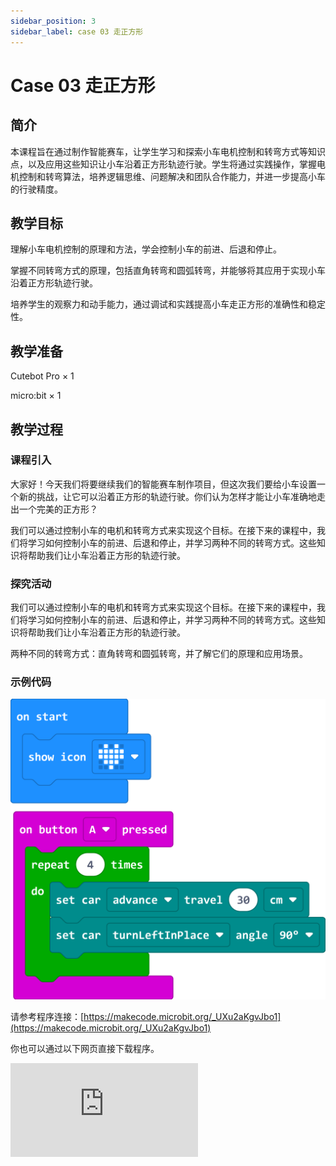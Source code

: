 ```yaml
---
sidebar_position: 3
sidebar_label: case 03 走正方形
---
```


# Case 03 走正方形

## 简介

本课程旨在通过制作智能赛车，让学生学习和探索小车电机控制和转弯方式等知识点，以及应用这些知识让小车沿着正方形轨迹行驶。学生将通过实践操作，掌握电机控制和转弯算法，培养逻辑思维、问题解决和团队合作能力，并进一步提高小车的行驶精度。

[](./images/cutebot-pro-case-03-01.png)

## 教学目标

理解小车电机控制的原理和方法，学会控制小车的前进、后退和停止。

掌握不同转弯方式的原理，包括直角转弯和圆弧转弯，并能够将其应用于实现小车沿着正方形轨迹行驶。

培养学生的观察力和动手能力，通过调试和实践提高小车走正方形的准确性和稳定性。

## 教学准备

Cutebot Pro × 1

micro:bit × 1

## 教学过程

### 课程引入

大家好！今天我们将要继续我们的智能赛车制作项目，但这次我们要给小车设置一个新的挑战，让它可以沿着正方形的轨迹行驶。你们认为怎样才能让小车准确地走出一个完美的正方形？

我们可以通过控制小车的电机和转弯方式来实现这个目标。在接下来的课程中，我们将学习如何控制小车的前进、后退和停止，并学习两种不同的转弯方式。这些知识将帮助我们让小车沿着正方形的轨迹行驶。

### 探究活动

我们可以通过控制小车的电机和转弯方式来实现这个目标。在接下来的课程中，我们将学习如何控制小车的前进、后退和停止，并学习两种不同的转弯方式。这些知识将帮助我们让小车沿着正方形的轨迹行驶。

两种不同的转弯方式：直角转弯和圆弧转弯，并了解它们的原理和应用场景。

### 示例代码

![](./images/cutebot-pro-case-03-02.png)

请参考程序连接：[https://makecode.microbit.org/_UXu2aKgvJbo1](https://makecode.microbit.org/_UXu2aKgvJbo1)

你也可以通过以下网页直接下载程序。

<div
    style={{
        position: 'relative',
        paddingBottom: '60%',
        overflow: 'hidden',
    }}
>
    <iframe
        src="https://makecode.microbit.org/_UXu2aKgvJbo1"
        frameborder="0"
        sandbox="allow-popups allow-forms allow-scripts allow-same-origin"
        style={{
            position: 'absolute',
            width: '100%',
            height: '100%',
        }}
    />
</div>


### 案例展示
